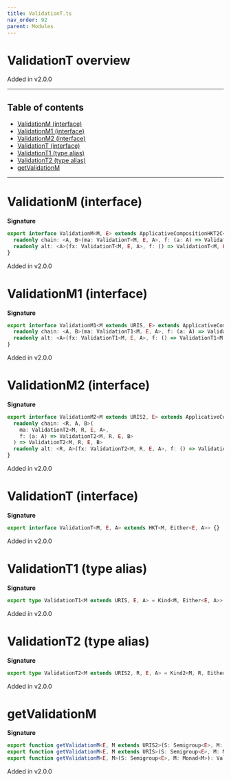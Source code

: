 ```yaml
---
title: ValidationT.ts
nav_order: 92
parent: Modules
---
```


# ValidationT overview

Added in v2.0.0

---

<h2 class="text-delta">Table of contents</h2>

- [ValidationM (interface)](#validationm-interface)
- [ValidationM1 (interface)](#validationm1-interface)
- [ValidationM2 (interface)](#validationm2-interface)
- [ValidationT (interface)](#validationt-interface)
- [ValidationT1 (type alias)](#validationt1-type-alias)
- [ValidationT2 (type alias)](#validationt2-type-alias)
- [getValidationM](#getvalidationm)

---

# ValidationM (interface)

**Signature**

```ts
export interface ValidationM<M, E> extends ApplicativeCompositionHKT2C<M, URI, E> {
  readonly chain: <A, B>(ma: ValidationT<M, E, A>, f: (a: A) => ValidationT<M, E, B>) => ValidationT<M, E, B>
  readonly alt: <A>(fx: ValidationT<M, E, A>, f: () => ValidationT<M, E, A>) => ValidationT<M, E, A>
}
```

Added in v2.0.0

# ValidationM1 (interface)

**Signature**

```ts
export interface ValidationM1<M extends URIS, E> extends ApplicativeComposition12C<M, URI, E> {
  readonly chain: <A, B>(ma: ValidationT1<M, E, A>, f: (a: A) => ValidationT1<M, E, B>) => ValidationT1<M, E, B>
  readonly alt: <A>(fx: ValidationT1<M, E, A>, f: () => ValidationT1<M, E, A>) => ValidationT1<M, E, A>
}
```

Added in v2.0.0

# ValidationM2 (interface)

**Signature**

```ts
export interface ValidationM2<M extends URIS2, E> extends ApplicativeComposition22C<M, URI, E> {
  readonly chain: <R, A, B>(
    ma: ValidationT2<M, R, E, A>,
    f: (a: A) => ValidationT2<M, R, E, B>
  ) => ValidationT2<M, R, E, B>
  readonly alt: <R, A>(fx: ValidationT2<M, R, E, A>, f: () => ValidationT2<M, R, E, A>) => ValidationT2<M, R, E, A>
}
```

Added in v2.0.0

# ValidationT (interface)

**Signature**

```ts
export interface ValidationT<M, E, A> extends HKT<M, Either<E, A>> {}
```

Added in v2.0.0

# ValidationT1 (type alias)

**Signature**

```ts
export type ValidationT1<M extends URIS, E, A> = Kind<M, Either<E, A>>
```

Added in v2.0.0

# ValidationT2 (type alias)

**Signature**

```ts
export type ValidationT2<M extends URIS2, R, E, A> = Kind2<M, R, Either<E, A>>
```

Added in v2.0.0

# getValidationM

**Signature**

```ts
export function getValidationM<E, M extends URIS2>(S: Semigroup<E>, M: Monad2<M>): ValidationM2<M, E>
export function getValidationM<E, M extends URIS>(S: Semigroup<E>, M: Monad1<M>): ValidationM1<M, E>
export function getValidationM<E, M>(S: Semigroup<E>, M: Monad<M>): ValidationM<M, E> { ... }
```

Added in v2.0.0
